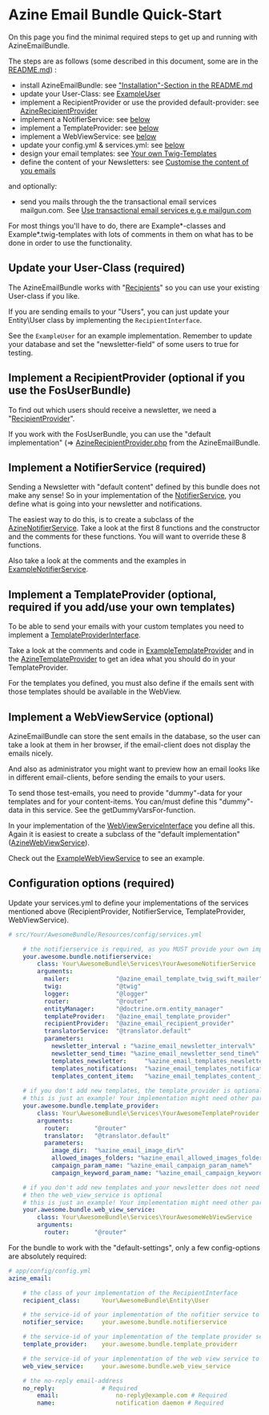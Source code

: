 Azine Email Bundle Quick-Start
==============================

On this page you find the minimal required steps to get up and running with AzineEmailBundle. 

The steps are as follows (some described in this document, some are in the [README.md](README.md)) :

- install AzineEmailBundle: see ["Installation"-Section in the README.md](README.md#installation)
- update your User-Class: see [ExampleUser](Entity/ExampleUser.php)
- implement a RecipientProvider or use the provided default-provider: see [AzineRecipientProvider](Services/AzineRecipientProvider)
- implement a NotifierService: see [below](#implement-a-notifierservice-required)
- implement a TemplateProvider: see [below](#implement-a-templateprovider-optional-required-if-you-adduse-your-own-templates)
- implement a WebViewService: see [below](#implement-a-webviewservice-optional)
- update your config.yml & services.yml: see [below](#configuration-options-required)
- design your email templates: see [Your own Twig-Templates](README.md#your-own-twig-templates)
- define the content of your Newsletters: see [Customise the content of you emails](README.md#customise-the-content-of-you-emails)

and optionally:
- send you mails through the the transactional email services mailgun.com. See [Use transactional email services e.g.e mailgun.com](README.md#use-transactional-email-services-ege-mailguncom)

For most things you'll have to do, there are Example*-classes and Example*.twig-templates with lots of comments in them on what has to be done in 
order to use the functionality.

## Update your User-Class (required)
The AzineEmailBundle works with "[Recipients](Entity/RecipientInterface.php)" so you can use your existing 
User-class if you like.

If you are sending emails to your "Users", you can just update your Entity\User class by implementing the 
`RecipientInterface`. 

See the `ExampleUser` for an example implementation. Remember to update your database and set the "newsletter-field"
of some users to true for testing.

## Implement a RecipientProvider (optional if you use the FosUserBundle)
To find out which users should receive a newsletter, we need a "[RecipientProvider](Services/RecipientProviderInterface.php)".

If you work with the FosUserBundle, you can use the "default implementation" 
(=> [AzineRecipientProvider.php](Services/AzineRecipientProvider.php) from the AzineEmailBundle.

## Implement a NotifierService (required)
Sending a Newsletter with "default content" defined by this bundle does not make any sense! So in your implementation
of the [NotifierService](Services/NotifierServiceInterface.php), you define what is going into your newsletter 
and notifications.

The easiest way to do this, is to create a subclass of the [AzineNotifierService](Services/AzineNotifierService.php). 
Take a look at the first 8 functions and the constructor and the comments for these functions. You will want to override
these 8 functions.

Also take a look at the comments and the examples in [ExampleNotifierService](Services/ExampleNotifierService.php).

## Implement a TemplateProvider (optional, required if you add/use your own templates)
To be able to send your emails with your custom templates you need to implement a [TemplateProviderInterface](Services/TemplateProviderInterface.php).

Take a look at the comments and code in [ExampleTemplateProvider](Services/ExampleTemplateProvider.php) and in 
the [AzineTemplateProvider](Services/AzineTemplateProvider.php) to get an idea what you should do in your TemplateProvider.

For the templates you defined, you must also define if the emails sent with those templates should be 
available in the WebView.

## Implement a WebViewService (optional)
AzineEmailBundle can store the sent emails in the database, so the user can take a look at them in her 
browser, if the email-client does not display the emails nicely.

And also as administrator you might want to preview how an email looks like in different email-clients, 
before sending the emails to your users.

To send those test-emails, you need to provide "dummy"-data for your templates and for your content-items.
You can/must define this "dummy"-data in this service. See the getDummyVarsFor-function.

In your implementation of the [WebViewServiceInterface](Services/WebViewServiceInterface.php) you define 
all this. Again it is easiest to create a subclass of the "default implementation" ([AzineWebViewService](Services/AzineWebViewService.php)). 

Check out the [ExampleWebViewService](Services/ExampleWebViewService.php) to see an example.

## Configuration options (required)
Update your services.yml to define your implementations of the services mentioned above (RecipientProvider, NotifierService, TemplateProvider, WebViewService).
```yml
# src/Your/AwesomeBundle/Resources/config/services.yml

    # the notifierservice is required, as you MUST provide your own implementation
    your.awesome.bundle.notifierservice:
        class: Your\AwesomeBundle\Services\YourAwesomeNotifierService
        arguments:
          mailer:             "@azine_email_template_twig_swift_mailer"
          twig:               "@twig"
          logger:             "@logger"
          router:             "@router"
          entityManager:      "@doctrine.orm.entity_manager"
          templateProvider:   "@azine_email_template_provider"
          recipientProvider:  "@azine_email_recipient_provider"
          translatorService:  "@translator.default"
          parameters:
            newsletter_interval : "%azine_email_newsletter_interval%"
            newsletter_send_time: "%azine_email_newsletter_send_time%"
            templates_newsletter:     "%azine_email_templates_newsletter%"
            templates_notifications:  "%azine_email_templates_notifications%"
            templates_content_item:   "%azine_email_templates_content_item%"
            
    # if you don't add new templates, the template_provider is optional
    # this is just an example! Your implementation might need other parameters.
    your.awesome.bundle.template_provider:
        class: Your\AwesomeBundle\Services\YourAwesomeTemplateProvider
        arguments:
          router:       "@router"
          translator:   "@translator.default"
          parameters:
            image_dir:  "%azine_email_image_dir%"
            allowed_images_folders: "%azine_email_allowed_images_folders%"
            campaign_param_name: "%azine_email_campaign_param_name%"
            campaign_keyword_param_name: "%azine_email_campaign_keyword_param_name%"

    # if you don't add new templates and your newsletter does not need any dummy-data
    # then the web_view_service is optional
    # this is just an example! Your implementation might need other parameters.
    your.awesome.bundle.web_view_service:
        class: Your\AwesomeBundle\Services\YourAwesomeWebViewService
        arguments:
          router:       "@router"


```

For the bundle to work with the "default-settings", only a few config-options are absolutely required:

```yml
# app/config/config.yml
azine_email:

    # the class of your implementation of the RecipientInterface
    recipient_class:      Your\AwesomeBundle\Entity\User 

    # the service-id of your implementation of the nofitier service to be used
    notifier_service:     your.awesome.bundle.notifierservice 

    # the service-id of your implementation of the template provider service to be used
    template_provider:    your.awesome.bundle.template_providerr 

    # the service-id of your implementation of the web view service to be used
    web_view_service:     your.awesome.bundle.web_view_service

    # the no-reply email-address
    no_reply:             # Required
        email:                no-reply@example.com # Required
        name:                 notification daemon # Required

```

